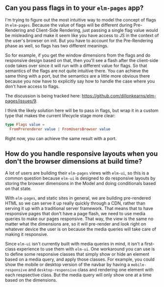 ## Can you pass flags in to your `elm-pages` app?
I'm trying to figure out the most intuitive way to model the concept of flags in `elm-pages`. Because the value of flags will be different during Pre-Rendering and Client-Side Rendering, just passing a single flag value would be misleading and make it seem like you have access to JS in the context of the user's browser on init. But you have to account for the Pre-Rendering phase as well, so flags has two different meanings.

So for example, if you get the window dimensions from the flags and do responsive design based on that, then you'll see a flash after the client-side code takes over since it will run with a different value for flags. So that semantics of the flags are not quite intuitive there. You can achieve the same thing with a port, but the semantics are a little more obvious there because you now have to explicitly say how to handle the case where you don't have access to flags.

The discussion is being tracked here: https://github.com/dillonkearns/elm-pages/issues/9.

I think the likely solution here will be to pass in flags, but wrap it in a custom type that makes the current lifecycle stage more clear:

```elm
type Flags value =
  FromPrerenderer value | FromUsersBrowser value
```

Right now, you can achieve the same result with a port.

## How do you handle responsive layouts when you don't the browser dimensions at build time?

A lot of users are building their `elm-pages` views with `elm-ui`, so this is a common question because
`elm-ui` is designed to do responsive layouts by storing the browser dimensions in the Model and
doing conditionals based on that state.

With `elm-pages`, and static sites in general, we are building pre-rendered HTML so we can serve it up
really quickly through a CDN, rather than serving it up with a traditional server framework. That means
that to have responsive pages that don't have a page flash, we need to use media queries to make our pages responsive.
That way, the view is the same no matter what the dimensions are, so it will pre-render and look right on whatever
device the user is on because the media queries will take care of making it responsive.

Since `elm-ui` isn't currently built with media queries in mind, it isn't a first-class experience to use them with
`elm-ui`. One workaround you can use is to define some responsive classes that simply show or hide an element based on
a media query, and apply those classes. For example, you could show the mobile or desktop version of the navbar
by having a `mobile-responsive` and `desktop-responsive` class and rendering one element with each respsective class.
But the media query will only show one at a time based on the dimensions.
